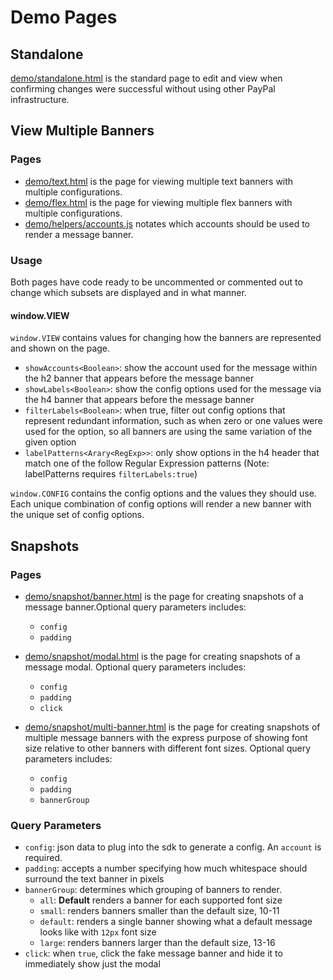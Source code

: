 # Demo Pages

## Standalone

[demo/standalone.html](https://github.com/paypal/paypal-messaging-components/blob/develop/demo/standalone.html) is the standard page to edit and view when confirming changes were successful without using other PayPal infrastructure.

## View Multiple Banners

### Pages

-   [demo/text.html](https://github.com/paypal/paypal-messaging-components/blob/develop/demo/text.html) is the page for viewing multiple text banners with multiple configurations.
-   [demo/flex.html](https://github.com/paypal/paypal-messaging-components/blob/develop/demo/flex.html) is the page for viewing multiple flex banners with multiple configurations.
-   [demo/helpers/accounts.js](https://github.com/paypal/paypal-messaging-components/blob/develop/demo/helpers/accounts.js) notates which accounts should be used to render a message banner.

### Usage

Both pages have code ready to be uncommented or commented out to change which subsets are displayed and in what manner.

#### window.VIEW

`window.VIEW` contains values for changing how the banners are represented and shown on the page.

-   `showAccounts<Boolean>`: show the account used for the message within the h2 banner that appears before the message banner
-   `showLabels<Boolean>`: show the config options used for the message via the h4 banner that appears before the message banner
-   `filterLabels<Boolean>`: when true, filter out config options that represent redundant information, such as when zero or one values were used for the option, so all banners are using the same variation of the given option
-   `labelPatterns<Arary<RegExp>>`: only show options in the h4 header that match one of the follow Regular Expression patterns (Note: labelPatterns requires `filterLabels:true`)

`window.CONFIG` contains the config options and the values they should use. Each unique combination of config options will render a new banner with the unique set of config options.

## Snapshots

### Pages

-   [demo/snapshot/banner.html](demo/snapshot/banner.html) is the page for creating snapshots of a message banner.Optional query parameters includes:

    -   `config`
    -   `padding`

-   [demo/snapshot/modal.html](demo/snapshot/modal.html) is the page for creating snapshots of a message modal. Optional query parameters includes:

    -   `config`
    -   `padding`
    -   `click`

-   [demo/snapshot/multi-banner.html](demo/snapshot/multi-banner.html) is the page for creating snapshots of multiple message banners with the express purpose of showing font size relative to other banners with different font sizes. Optional query parameters includes:
    -   `config`
    -   `padding`
    -   `bannerGroup`

### Query Parameters

-   `config`: json data to plug into the sdk to generate a config. An `account` is required.
-   `padding`: accepts a number specifying how much whitespace should surround the text banner in pixels
-   `bannerGroup`: determines which grouping of banners to render.
    -   `all`: **Default** renders a banner for each supported font size
    -   `small`: renders banners smaller than the default size, 10-11
    -   `default`: renders a single banner showing what a default message looks like with `12px` font size
    -   `large`: renders banners larger than the default size, 13-16
-   `click`: when `true`, click the fake message banner and hide it to immediately show just the modal
